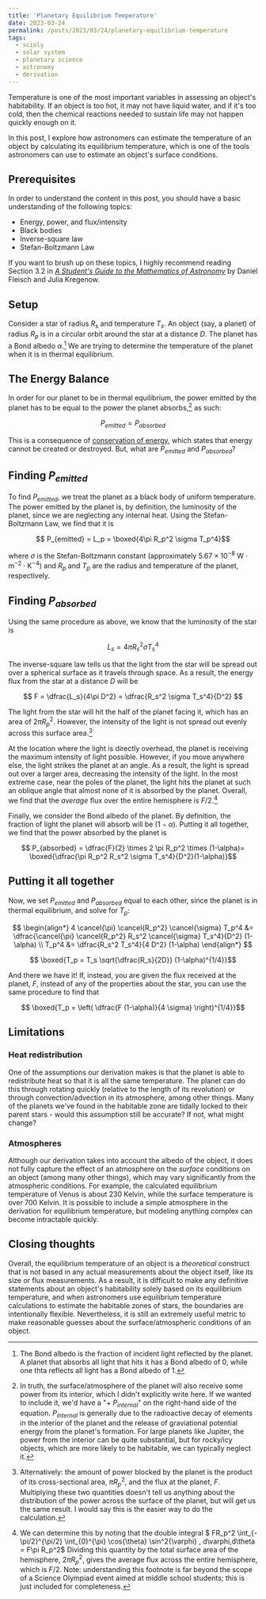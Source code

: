 ```yaml
---
title: 'Planetary Equilibrium Temperature'
date: 2023-03-24
permalink: /posts/2023/03/24/planetary-equilibrium-temperature
tags:
  - scioly
  - solar system
  - planetary science
  - astronomy
  - derivation
---
```


Temperature is one of the most important variables in assessing an object's habitability. If an object is too hot, it may not have liquid water, and if it's too cold, then the chemical reactions needed to sustain life may not happen quickly enough on it.

In this post, I explore how astronomers can estimate the temperature of an object by calculating its equilibrium temperature, which is one of the tools astronomers can use to estimate an object's surface conditions.

## Prerequisites

In order to understand the content in this post, you should have a basic understanding of the following topics:

- Energy, power, and flux/intensity
- Black bodies
- Inverse-square law
- Stefan-Boltzmann Law

If you want to brush up on these topics, I highly recommend reading Section 3.2 in [*A Student's Guide to the Mathematics of Astronomy*](http://www.danfleisch.com/sgmoa/) by Daniel Fleisch and Julia Kregenow.

## Setup

Consider a star of radius $R_{s}$ and temperature $T_{s}$. An object (say, a planet) of radius $R_p$ is in a circular orbit around the star at a distance $D$. The planet has a Bond albedo $\alpha$.[^1] We are trying to determine the temperature of the planet when it is in thermal equilibrium.

[^1]: The Bond albedo is the fraction of incident light reflected by the planet. A planet that absorbs all light that hits it has a Bond albedo of 0, while one thta reflects all light has a Bond albedo of 1.

## The Energy Balance

In order for our planet to be in thermal equilibrium, the power emitted by the planet has to be equal to the power the planet absorbs,[^2] as such:

$$ P_{emitted} = P_{absorbed}$$

[^2]: In truth, the surface/atmosphere of the planet will also receive some power from its interior, which I didn't explicitly write here. If we wanted to include it, we'd have a "$+\text{ }P_{internal}$" on the right-hand side of the equation. $P_{internal}$ is generally due to the radioactive decay of elements in the interior of the planet and the release of graviational potential energy from the planet's formation. For large planets like Jupiter, the power from the interior can be quite substantial, but for rocky/icy objects, which are more likely to be habitable, we can typically neglect it.

This is a consequence of [conservation of energy](https://en.wikipedia.org/wiki/Conservation_of_energy), which states that energy cannot be created or destroyed. But, what are $P_{emitted}$ and $P_{absorbed}$?

## Finding $P_{emitted}$

To find $P_{emitted}$, we treat the planet as a black body of uniform temperature. The power emitted by the planet is, by definition, the luminosity of the planet, since we are neglecting any internal heat. Using the Stefan-Boltzmann Law, we find that it is

$$ P_{emitted} = L_p = \boxed{4\pi R_p^2 \sigma T_p^4}$$

where $\sigma$ is the Stefan-Boltzmann constant (approximately $5.67 \times 10^{-8} \text{ W}\cdot\text{m}^{-2}\cdot\text{K}^{-4}$) and $R_p$ and $T_p$ are the radius and temperature of the planet, respectively.

## Finding $P_{absorbed}$

Using the same procedure as above, we know that the luminosity of the star is

$$ L_s = 4\pi R_s^2 \sigma T_s^4$$

The inverse-square law tells us that the light from the star will be spread out over a spherical surface as it travels through space. As a result, the energy flux from the star at a distance $D$ will be

$$ F = \dfrac{L_s}{4\pi D^2} = \dfrac{R_s^2 \sigma T_s^4}{D^2} $$

The light from the star will hit the half of the planet facing it, which has an area of $2\pi R_p^2$. However, the intensity of the light is not spread out evenly across this surface area.[^3]

[^3]: Alternatively: the amount of power blocked by the planet is the product of its cross-sectional area, $\pi R_p^2$, and the flux at the planet, $F$. Multiplying these two quantities doesn't tell us anything about the distribution of the power across the surface of the planet, but will get us the same result. I would say this is the easier way to do the calculation.

At the location where the light is directly overhead, the planet is receiving the maximum intensity of light possible. However, if you move anywhere else, the light strikes the planet at an angle. As a result, the light is spread out over a larger area, decreasing the intensity of the light. In the most extreme case, near the poles of the planet, the light hits the planet at such an oblique angle that almost none of it is absorbed by the planet. Overall, we find that the *average* flux over the entire hemisphere is $F/2$.[^4]

[^4]: We can determine this by noting that the double integral $ FR_p^2 \int_{-\pi/2}^{\pi/2} \int_{0}^{\pi} \cos{\theta} \sin^2{\varphi} \, d\varphi\,d\theta = F\pi R_p^2$ Dividing this quantity by the total surface area of the hemisphere, $2\pi R_p^2$, gives the average flux across the entire hemisphere, which is $F/2$.
  Note: understanding this footnote is far beyond the scope of a Science Olympiad event aimed at middle school students; this is just included for completeness.

Finally, we consider the Bond albedo of the planet. By definition, the fraction of light the planet will absorb will be $(1-\alpha)$. Putting it all together, we find that the power absorbed by the planet is

$$ P_{absorbed} = \dfrac{F}{2} \times 2 \pi R_p^2 \times (1-\alpha)= \boxed{\dfrac{\pi R_p^2 R_s^2 \sigma T_s^4}{D^2}(1-\alpha)}$$

## Putting it all together

Now, we set $P_{emitted}$ and $P_{absorbed}$ equal to each other, since the planet is in thermal equilibrium, and solve for $T_p$:

$$
\begin{align*}
  4 \cancel{\pi} \cancel{R_p^2} \cancel{\sigma} T_p^4 &= \dfrac{\cancel{\pi} \cancel{R_p^2} R_s^2 \cancel{\sigma} T_s^4}{D^2} (1-\alpha) \\
  T_p^4 &= \dfrac{R_s^2 T_s^4}{4 D^2} (1-\alpha)
\end{align*}
$$

$$ \boxed{T_p = T_s \sqrt{\dfrac{R_s}{2D}} (1-\alpha)^{1/4}}$$

And there we have it! If, instead, you are given the flux received at the planet, $F$, instead of any of the properties about the star, you can use the same procedure to find that

$$ \boxed{T_p = \left( \dfrac{F (1-\alpha)}{4 \sigma} \right)^{1/4}}$$

## Limitations

### Heat redistribution

One of the assumptions our derivation makes is that the planet is able to redistribute heat so that it is all the same temperature. The planet can do this through rotating quickly (relative to the length of its revolution) or through convection/advection in its atmosphere, among other things. Many of the planets we've found in the habitable zone are tidally locked to their parent stars - would this assumption still be accurate? If not, what might change?

### Atmospheres

Although our derivation takes into account the albedo of the object, it does not fully capture the effect of an atmosphere on the *surface* conditions on an object (among many other things), which may vary significantly from the atmospheric conditions. For example, the calculated equilibrium temperature of Venus is about 230 Kelvin, while the surface temperature is over 700 Kelvin. It is possible to include a simple atmosphere in the derivation for equilibrium temperature, but modeling anything complex can become intractable quickly.

## Closing thoughts

Overall, the equilibrium temperature of an object is a *theoretical* construct that is not based in any actual measurements about the object itself, like its size or flux measurements. As a result, it is difficult to make any definitive statements about an object's habitability solely based on its equilibrium temperature, and when astronomers use equilibrium temperature calculations to estimate the habitable zones of stars, the boundaries are intentionally flexible. Nevertheless, it is still an extremely useful metric to make reasonable guesses about the surface/atmospheric conditions of an object.
